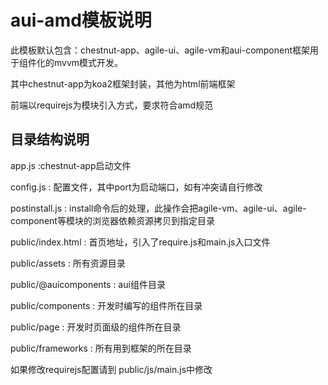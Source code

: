 # aui-amd模板说明

此模板默认包含：chestnut-app、agile-ui、agile-vm和aui-component框架用于组件化的mvvm模式开发。

其中chestnut-app为koa2框架封装，其他为html前端框架

前端以requirejs为模块引入方式，要求符合amd规范

## 目录结构说明

app.js :chestnut-app启动文件

config.js : 配置文件，其中port为启动端口，如有冲突请自行修改

postinstall.js : install命令后的处理，此操作会把agile-vm、agile-ui、agile-component等模块的浏览器依赖资源拷贝到指定目录

public/index.html : 首页地址，引入了require.js和main.js入口文件

public/assets : 所有资源目录

public/@auicomponents : aui组件目录

public/components : 开发时编写的组件所在目录

public/page : 开发时页面级的组件所在目录

public/frameworks : 所有用到框架的所在目录

如果修改requirejs配置请到 public/js/main.js中修改


